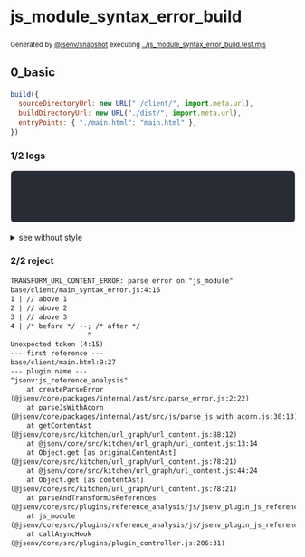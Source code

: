 # js_module_syntax_error_build

<sub>
  Generated by <a href="https://github.com/jsenv/core/tree/main/packages/independent/snapshot">@jsenv/snapshot</a> executing <a href="../js_module_syntax_error_build.test.mjs">../js_module_syntax_error_build.test.mjs</a>
</sub>

## 0_basic

```js
build({
  sourceDirectoryUrl: new URL("./client/", import.meta.url),
  buildDirectoryUrl: new URL("./dist/", import.meta.url),
  entryPoints: { "./main.html": "main.html" },
})
```

### 1/2 logs

![img](0_basic/log_group.svg)

<details>
  <summary>see without style</summary>

```console

build "./main.html"
⠋ generate source graph
✖ failed to generate source graph

```

</details>


### 2/2 reject

```console
TRANSFORM_URL_CONTENT_ERROR: parse error on "js_module"
base/client/main_syntax_error.js:4:16
1 | // above 1
2 | // above 2
3 | // above 3
4 | /* before */ --; /* after */
                   ^
Unexpected token (4:15)
--- first reference ---
base/client/main.html:9:27
--- plugin name ---
"jsenv:js_reference_analysis"
    at createParseError (@jsenv/core/packages/internal/ast/src/parse_error.js:2:22)
    at parseJsWithAcorn (@jsenv/core/packages/internal/ast/src/js/parse_js_with_acorn.js:30:13)
    at getContentAst (@jsenv/core/src/kitchen/url_graph/url_content.js:88:12)
    at @jsenv/core/src/kitchen/url_graph/url_content.js:13:14
    at Object.get [as originalContentAst] (@jsenv/core/src/kitchen/url_graph/url_content.js:78:21)
    at @jsenv/core/src/kitchen/url_graph/url_content.js:44:24
    at Object.get [as contentAst] (@jsenv/core/src/kitchen/url_graph/url_content.js:78:21)
    at parseAndTransformJsReferences (@jsenv/core/src/plugins/reference_analysis/js/jsenv_plugin_js_reference_analysis.js:140:18)
    at js_module (@jsenv/core/src/plugins/reference_analysis/js/jsenv_plugin_js_reference_analysis.js:22:18)
    at callAsyncHook (@jsenv/core/src/plugins/plugin_controller.js:206:31)
```